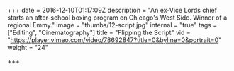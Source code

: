 +++
date = 2016-12-10T01:17:09Z
description = "An ex-Vice Lords chief starts an after-school boxing program on Chicago's West Side. Winner of a regional Emmy."
image = "thumbs/12-script.jpg"
internal = "true"
tags = ["Editing", "Cinematography"]
title = "Flipping the Script"
vid = "https://player.vimeo.com/video/78692847?title=0&byline=0&portrait=0"
weight = "24"

+++
